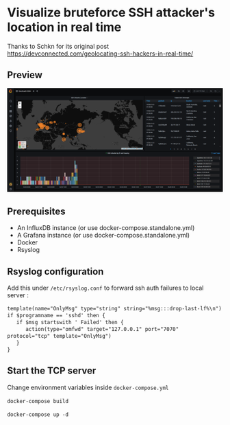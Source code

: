# Visualize bruteforce SSH attacker's location in real time

Thanks to Schkn for its original post https://devconnected.com/geolocating-ssh-hackers-in-real-time/

## Preview

![Dashboard](./dashboard.png)

## Prerequisites

- An InfluxDB instance (or use docker-compose.standalone.yml)
- A Grafana instance (or use docker-compose.standalone.yml)
- Docker
- Rsyslog

## Rsyslog configuration

Add this under `/etc/rsyslog.conf` to forward ssh auth failures to local server :

```
template(name="OnlyMsg" type="string" string="%msg:::drop-last-lf%\n")
if $programname == 'sshd' then {
   if $msg startswith ' Failed' then {
      action(type="omfwd" target="127.0.0.1" port="7070" protocol="tcp" template="OnlyMsg") 
   }
}
```

## Start the TCP server

Change environment variables inside `docker-compose.yml`

`docker-compose build`

`docker-compose up -d`
